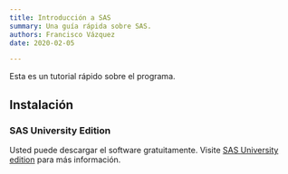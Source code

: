 ```yaml
---
title: Introducción a SAS
summary: Una guía rápida sobre SAS.
authors: Francisco Vázquez
date: 2020-02-05

---
```


Esta es un tutorial rápido sobre el programa.

## Instalación

### SAS University Edition

Usted puede descargar el software gratuitamente. Visite [SAS University edition](https://www.sas.com/en_us/software/university-edition.html) para más información.

